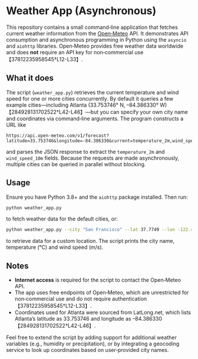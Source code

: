 Weather App (Asynchronous)
=========================

This repository contains a small command‑line application that fetches current
weather information from the [Open‑Meteo](https://open‑meteo.com) API.  It
demonstrates API consumption and asynchronous programming in Python using the
`asyncio` and `aiohttp` libraries.  Open‑Meteo provides free weather data
worldwide and does **not** require an API key for non‑commercial use【37812235958545†L12-L33】.

What it does
------------

The script (`weather_app.py`) retrieves the current temperature and wind speed
for one or more cities concurrently.  By default it queries a few example
cities—including Atlanta (33.753746° N, –84.386330° W)【284928131702522†L42-L46】—but you can
specify your own city name and coordinates via command‑line arguments.  The
program constructs a URL like

```
https://api.open-meteo.com/v1/forecast?latitude=33.753746&longitude=-84.386330&current=temperature_2m,wind_speed_10m
```

and parses the JSON response to extract the `temperature_2m` and
`wind_speed_10m` fields.  Because the requests are made asynchronously, multiple
cities can be queried in parallel without blocking.

Usage
-----

Ensure you have Python 3.8+ and the `aiohttp` package installed.  Then run:

```sh
python weather_app.py
```

to fetch weather data for the default cities, or:

```sh
python weather_app.py --city "San Francisco" --lat 37.7749 --lon -122.4194
```

to retrieve data for a custom location.  The script prints the city name,
temperature (°C) and wind speed (m/s).

Notes
-----

* **Internet access** is required for the script to contact the Open‑Meteo API.
* The app uses free endpoints of Open‑Meteo, which are unrestricted for
  non‑commercial use and do not require authentication【37812235958545†L12-L33】.
* Coordinates used for Atlanta were sourced from LatLong.net, which lists
  Atlanta’s latitude as 33.753746 and longitude as –84.386330【284928131702522†L42-L46】.

Feel free to extend the script by adding support for additional weather
variables (e.g., humidity or precipitation), or by integrating a geocoding
service to look up coordinates based on user‑provided city names.